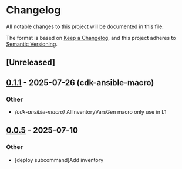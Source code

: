 # Changelog

All notable changes to this project will be documented in this file.

The format is based on [Keep a Changelog](https://keepachangelog.com/en/1.0.0/),
and this project adheres to [Semantic Versioning](https://semver.org/spec/v2.0.0.html).

## [Unreleased]

## [0.1.1](https://github.com/pollenjp/cdk-ansible/compare/cdk-ansible-macro-v0.1.0...cdk-ansible-macro-v0.1.1) - 2025-07-26 (cdk-ansible-macro)

### Other

- *(cdk-ansible-macro)* AllInventoryVarsGen macro only use in L1

## [0.0.5](https://github.com/pollenjp/cdk-ansible/compare/cdk-ansible-macro-v0.0.4...cdk-ansible-macro-v0.0.5) - 2025-07-10

### Other

- [deploy subcommand]Add inventory
